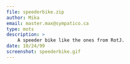 ```yaml
---
file: speederbike.zip
author: Mika
email: master.max@sympatico.ca
type: mots
description: >
    A speeder bike like the ones from RotJ.
date: 10/24/99
screenshot: speederbike.gif
---
```

